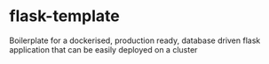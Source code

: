# flask-template
Boilerplate for a dockerised, production ready, database driven flask application that can be easily deployed on a cluster 
